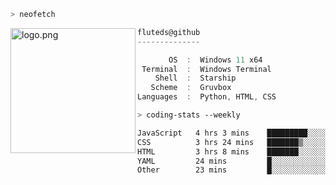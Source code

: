 ```zsh
> neofetch
```

<!--img align="left" src="https://github.com/fluteds.png" alt="logo.png" width="200"/>-->
<img align="left" src="https://external-content.duckduckgo.com/iu/?u=https%3A%2F%2F78.media.tumblr.com%2F975fca5f82161b190efdcaa05ffbd4ec%2Ftumblr_p6q6m9TJF01x3p3jmo1_500.png&f=1&nofb=1" alt="logo.png" width="200"/>

```csharp
fluteds@github
--------------

       OS  :  Windows 11 x64
 Terminal  :  Windows Terminal
    Shell  :  Starship
   Scheme  :  Gruvbox
Languages  :  Python, HTML, CSS
```

```zsh
> coding-stats --weekly
```

<!--START_SECTION:waka-->

```txt
JavaScript   4 hrs 3 mins    █████████░░░░░░░░░░░░░░░░   35.56 %
CSS          3 hrs 24 mins   ███████▒░░░░░░░░░░░░░░░░░   29.80 %
HTML         3 hrs 8 mins    ███████░░░░░░░░░░░░░░░░░░   27.55 %
YAML         24 mins         █░░░░░░░░░░░░░░░░░░░░░░░░   03.62 %
Other        23 mins         █░░░░░░░░░░░░░░░░░░░░░░░░   03.46 %
```

<!--END_SECTION:waka-->
